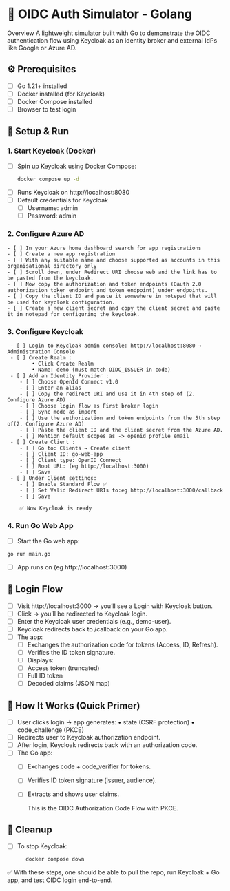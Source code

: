# 🔑 OIDC Auth Simulator - Golang

Overview
A lightweight simulator built with Go to demonstrate the OIDC authentication flow using Keycloak as an identity broker and external IdPs like Google or Azure AD.

## ⚙️ Prerequisites <br>
- [ ] Go 1.21+ installed 
- [ ] Docker installed (for Keycloak) 
- [ ] Docker Compose installed 
- [ ] Browser to test login 

## 🚀 Setup & Run <br>
  ### 1. Start Keycloak (Docker)
- [ ] Spin up Keycloak using Docker Compose: 
     ```bash
     docker compose up -d
     ```
- [ ] Runs Keycloak on http://localhost:8080
- [ ] Default credentials for Keycloak
   - [ ] Username: admin
   - [ ] Password: admin
      
### 2. Configure Azure AD 
	- [ ] In your Azure home dashboard search for app registrations
	- [ ] Create a new app registration
	- [ ] With any suitable name and choose supported as accounts in this organisational directory only
	- [ ] Scroll down, under Redirect URI choose web and the link has to be pasted from the keycloak. 
	- [ ] Now copy the authorization and token endpoints (Oauth 2.0 authorization token endpoint and token endpoint) under endpoints.
	- [ ] Copy the client ID and paste it somewhere in notepad that will be used for keycloak configuration.
	- [ ] Create a new client secret and copy the client secret and paste it in notepad for configuring the keycloak. 
     
### 3. Configure Keycloak
     - [ ] Login to Keycloak admin console: http://localhost:8080 → Administration Console
	 - [ ] Create Realm :
	        • Click Create Realm
	        • Name: demo (must match OIDC_ISSUER in code)
	 - [ ] Add an Identity Provider :
	    - [ ] Choose OpenId Connect v1.0 
	    - [ ] Enter an alias
	    - [ ] Copy the redirect URI and use it in 4th step of (2. Configure Azure AD)
	    - [ ] Choose login flow as First broker login
	    - [ ] Sync mode as import
	    - [ ] Use the authorization and token endpoints from the 5th step of(2. Configure Azure AD)
	    - [ ] Paste the client ID and the client secret from the Azure AD.
	    - [ ] Mention default scopes as -> openid profile email  
	 - [ ] Create Client :
	    - [ ] Go to: Clients → Create client
		- [ ] Client ID: go-web-app
		- [ ] Client type: OpenID Connect
		- [ ] Root URL: (eg http://localhost:3000)
	    - [ ] Save
	 - [ ] Under Client settings:
	    - [ ] Enable Standard Flow ✅
		- [ ] Set Valid Redirect URIs to:eg http://localhost:3000/callback
	    - [ ] Save
     
      	✅ Now Keycloak is ready

###   4. Run Go Web App
- [ ] Start the Go web app:
 ```bash
 go run main.go
 ```
- [ ] App runs on (eg http://localhost:3000)

## 🔐 Login Flow
- [ ]	Visit http://localhost:3000 → you’ll see a Login with Keycloak button.
- [ ]	Click → you’ll be redirected to Keycloak login.
- [ ]	Enter the Keycloak user credentials (e.g., demo-user).
- [ ]	Keycloak redirects back to /callback on your Go app.
- [ ]	The app:
	- [ ]	Exchanges the authorization code for tokens (Access, ID, Refresh).
	- [ ]	Verifies the ID token signature.
	- [ ]	Displays:
	- [ ]	Access token (truncated)
	   - [ ]	Full ID token
	   - [ ]	Decoded claims (JSON map)

## 📖 How It Works (Quick Primer)
- [ ]	User clicks login → app generates:
	    	•	state (CSRF protection)
	    	•	code_challenge (PKCE)
- [ ]	Redirects user to Keycloak authorization endpoint.
- [ ]	After login, Keycloak redirects back with an authorization code.
- [ ]	The Go app:
    - [ ]	Exchanges code + code_verifier for tokens.
	- [ ]	Verifies ID token signature (issuer, audience).
	- [ ]	Extracts and shows user claims.

  		This is the OIDC Authorization Code Flow with PKCE.

## 🧹 Cleanup
- [ ] To stop Keycloak:
```bash
      docker compose down
```
✅ With these steps, one should be able to pull the repo, run Keycloak + Go app, and test OIDC login end-to-end.

